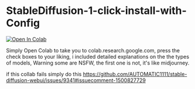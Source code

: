 # StableDiffusion-1-click-install-with-Config

[![Open In Colab](https://colab.research.google.com/assets/colab-badge.svg)](https://colab.research.google.com/github/nekwo/StableDiffusion-1-click-install-with-Config/blob/main/StableDiffusion_Automatic_1_click_install_with_simple_multimodel_colab_configurator_.ipynb)
      
Simply Open Colab to take you to colab.research.google.com, press the check boxes to your liking, i included detailed explanations on the the types of models, Warning some are NSFW, the first one is not, it's like midjourney.

if this collab fails simply do this https://github.com/AUTOMATIC1111/stable-diffusion-webui/issues/9341#issuecomment-1500827729 
